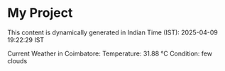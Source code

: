 # My Project

This content is dynamically generated in Indian Time (IST): 2025-04-09 19:22:29 IST


Current Weather in Coimbatore:
Temperature: 31.88 °C
Condition: few clouds
